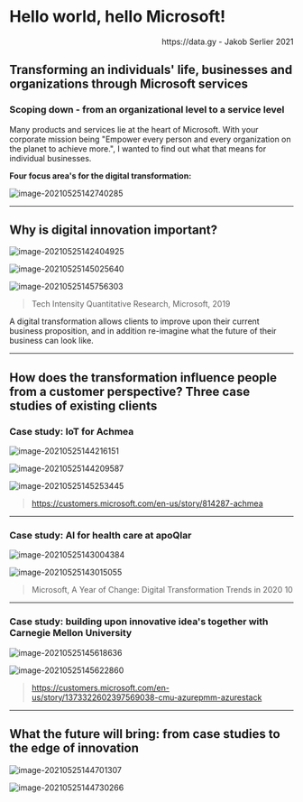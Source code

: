 # Hello world, hello Microsoft! 

<div style="text-align: right"> https://data.gy - Jakob Serlier 2021 </div>

## Transforming an individuals' life, businesses and organizations through Microsoft services 

### Scoping down - from an organizational level to a service level

Many products and services lie at the heart of Microsoft. With your corporate mission being "Empower every person and every organization on the planet to achieve more.", I wanted to find out what that means for individual businesses. 

**Four focus area's for the digital transformation:**

![image-20210525142740285](../pictures/image-20210525142740285.png)

---

## Why is digital innovation important?

![image-20210525142404925](../pictures/image-20210525142404925.png)

![image-20210525145025640](../pictures/image-20210525145025640.png)

![image-20210525145756303](../pictures/image-20210525145756303.png)

> Tech Intensity Quantitative Research, Microsoft, 2019

A digital transformation allows clients to improve upon their current business proposition, and in addition re-imagine what the future of their business can look like. 

---

## How does the transformation influence people from a customer perspective? Three case studies of existing clients

### Case study: IoT for Achmea

![image-20210525144216151](../pictures/image-20210525144216151.png)

![image-20210525144209587](../pictures/image-20210525144209587.png)

![image-20210525145253445](../pictures/image-20210525145253445.png)



> https://customers.microsoft.com/en-us/story/814287-achmea

---

### Case study:  AI for health care at apoQlar

![image-20210525143004384](../pictures/image-20210525143004384.png)

![image-20210525143015055](../pictures/image-20210525143015055.png)

> Microsoft, A Year of Change: Digital Transformation Trends in 2020 10

---

### Case study: building upon innovative idea's together with Carnegie Mellon University

![image-20210525145618636](../pictures/image-20210525145618636.png)

![image-20210525145622860](../pictures/image-20210525145622860.png)

> https://customers.microsoft.com/en-us/story/1373322602397569038-cmu-azurepmm-azurestack

---

## What the future will bring: from case studies to the edge of innovation

![image-20210525144701307](../pictures/image-20210525144701307.png)

![image-20210525144730266](../pictures/image-20210525144730266.png)
